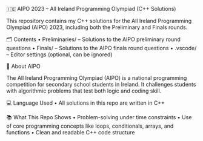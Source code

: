 🇮🇪 AIPO 2023 – All Ireland Programming Olympiad (C++ Solutions)

This repository contains my C++ solutions for the All Ireland Programming Olympiad (AIPO) 2023, including both the Preliminary and Finals rounds.

🗂️ Contents
	•	Preliminaries/ – Solutions to the AIPO preliminary round questions
	•	Finals/ – Solutions to the AIPO finals round questions
	•	.vscode/ – Editor settings (optional, can be ignored)

🧠 About AIPO

The All Ireland Programming Olympiad (AIPO) is a national programming competition for secondary school students in Ireland. It challenges students with algorithmic problems that test both logic and coding skill.

💻 Language Used
	•	All solutions in this repo are written in C++

📚 What This Repo Shows
	•	Problem-solving under time constraints
	•	Use of core programming concepts like loops, conditionals, arrays, and functions
	•	Clean and readable C++ code structure
